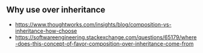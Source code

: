 ## Why use over inheritance

- https://www.thoughtworks.com/insights/blog/composition-vs-inheritance-how-choose
- https://softwareengineering.stackexchange.com/questions/65179/where-does-this-concept-of-favor-composition-over-inheritance-come-from
